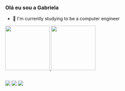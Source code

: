 ### Olá eu sou a Gabriela 

- 🔭 I'm currently studying to be a computer engineer

<div align="left">
  <a href="https://github.com/GabrielaEmanuele">
  <img height="140em" src="https://github-readme-stats.vercel.app/api?username=GabrielaEmanuele&show_icons=true&theme=dracula&include_all_commits=true&count_private=true"/>
  <img height="140em" src="https://github-readme-stats.vercel.app/api/top-langs/?username=GabrielaEmanuele&layout=compact&langs_count=7&theme=dracula"/>
</div>

 ##
 
 <div> 
  <a href="https://www.instagram.com/zet.amorim/" target="_blank"><img src="https://img.shields.io/badge/-Instagram-%23E4405F?style=for-the-badge&logo=instagram&logoColor=white" target="_blank"></a>
  <a href = "mailto:gabrielaemanueledearaujo@gmail.com"><img src="https://img.shields.io/badge/-Gmail-%23333?style=for-the-badge&logo=gmail&logoColor=white" target="_blank"></a>
  <a href="https://www.linkedin.com/in/gabriela-amorim-925a46176/" target="_blank"><img src="https://img.shields.io/badge/-LinkedIn-%230077B5?style=for-the-badge&logo=linkedin&logoColor=white" target="_blank"></a> 
</div>
 
